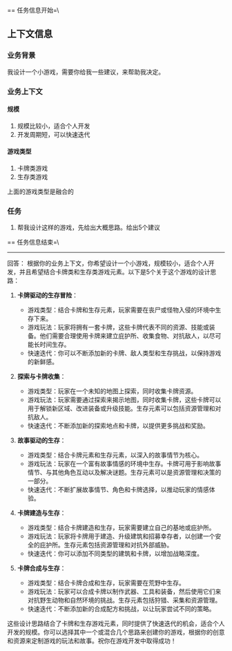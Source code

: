 \== 任务信息开始=\
## 上下文信息
### 业务背景
  我设计一个小游戏，需要你给我一些建议，来帮助我决定。
### 业务上下文
#### 规模
1. 规模比较小，适合个人开发
2. 开发周期短，可以快速迭代
#### 游戏类型
1. 卡牌类游戏
2. 生存类游戏

上面的游戏类型是融合的

### 任务
1. 帮我设计这样的游戏，先给出大概思路。给出5个建议

\== 任务信息结束=\


----------------------------------------------
回答：
根据你的业务上下文，你希望设计一个小游戏，规模较小，适合个人开发，并且希望结合卡牌类和生存类游戏元素。以下是5个关于这个游戏的设计思路：

1. **卡牌驱动的生存冒险**：
   - 游戏类型：结合卡牌和生存元素，玩家需要在丧尸或怪物入侵的环境中生存下来。
   - 游戏玩法：玩家将拥有一套卡牌，这些卡牌代表不同的资源、技能或装备。他们需要合理使用卡牌来建立庇护所、收集食物、对抗敌人，以尽可能长时间生存。
   - 快速迭代：你可以不断添加新的卡牌、敌人类型和生存挑战，以保持游戏的新鲜感。

2. **探索与卡牌收集**：
   - 游戏类型：玩家在一个未知的地图上探索，同时收集卡牌资源。
   - 游戏玩法：玩家需要通过探索来揭示地图，同时收集卡牌，这些卡牌可以用于解锁新区域、改进装备或升级技能。生存元素可以包括资源管理和对抗敌人。
   - 快速迭代：不断添加新的探索地点和卡牌，以提供更多挑战和奖励。

3. **故事驱动的生存**：
   - 游戏类型：结合卡牌元素和生存元素，以深入的故事情节为核心。
   - 游戏玩法：玩家在一个富有故事情感的环境中生存。卡牌可用于影响故事情节、与其他角色互动以及解决谜题。生存元素可以是资源管理和决策的一部分。
   - 快速迭代：不断扩展故事情节、角色和卡牌选择，以推动玩家的情感体验。

4. **卡牌建造与生存**：
   - 游戏类型：结合卡牌建造和生存，玩家需要建立自己的基地或庇护所。
   - 游戏玩法：玩家将卡牌用于建造、升级建筑和招募幸存者，以创建一个安全的庇护所。生存元素包括资源管理和对抗外部威胁。
   - 快速迭代：你可以添加不同类型的建筑和卡牌，以增加战略深度。

5. **卡牌合成与生存**：
   - 游戏类型：结合卡牌合成和生存，玩家需要在荒野中生存。
   - 游戏玩法：玩家可以合成卡牌以制作武器、工具和装备，然后使用它们来对抗野生动物和自然环境的挑战。生存元素包括狩猎、采集和资源管理。
   - 快速迭代：不断添加新的合成配方和挑战，以让玩家尝试不同的策略。

这些设计思路结合了卡牌和生存游戏元素，同时提供了快速迭代的机会，适合个人开发的规模。你可以选择其中一个或混合几个思路来创建你的游戏，根据你的创意和资源来定制游戏的玩法和故事。祝你在游戏开发中取得成功！
